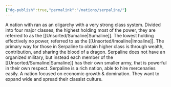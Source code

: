 ```yaml
---
{"dg-publish":true,"permalink":"/nations/serpaline/"}
---
```



A nation with ran as an oligarchy with a very strong class system. Divided into four major classes, the highest holding most of the power, they are referred to as the [[Unsorted/Sumaline\|Sumaline]]. The lowest holding effectively no power, referred to as the [[Unsorted/Imoaline\|Imoaline]]. The primary way for those in Serpaline to obtain higher class is through wealth, contribution, and sharing the blood of a dragon. Serpaline does not have an organized military, but instead each member of the [[Unsorted/Sumaline\|Sumaline]] has their own smaller army, that is powerful in their own respect. Serpaline is a rich nation, able to hire mercenaries easily. A nation focused on economic growth & domination. They want to expand wide and spread their classist culture.